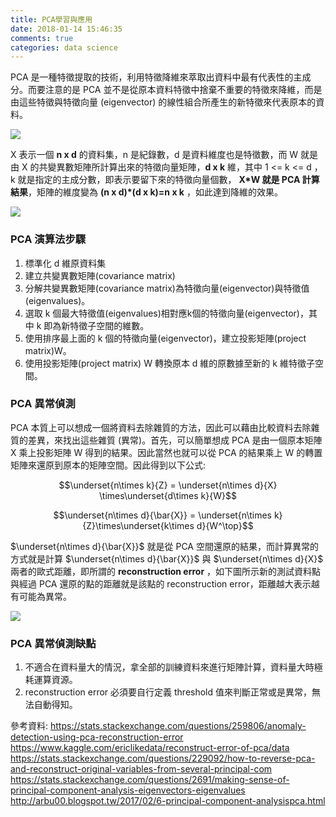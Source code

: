 ```yaml
---
title: PCA學習與應用
date: 2018-01-14 15:46:35
comments: true
categories: data science
---
```

PCA 是一種特徵提取的技術，利用特徵降維來萃取出資料中最有代表性的主成分。而要注意的是 PCA 並不是從原本資料特徵中捨棄不重要的特徵來降維，而是由這些特徵與特徵向量 (eigenvector) 的線性組合所產生的新特徵來代表原本的資料。

![](https://i.imgur.com/Ddhov6x.png)


X 表示一個 **n x d** 的資料集，n 是紀錄數，d 是資料維度也是特徵數，而 W 就是由 X 的共變異數矩陣所計算出來的特徵向量矩陣，**d x k** 維，其中 1 <= k <= d ，k 就是指定的主成分數，即表示要留下來的特徵向量個數， **X*W 就是 PCA 計算結果**，矩陣的維度變為 **(n x d)*(d x k)=n x k** ，如此達到降維的效果。

![](https://i.imgur.com/hZH712X.png)

### PCA 演算法步驟
1. 標準化 d 維原資料集
2. 建立共變異數矩陣(covariance matrix)
3. 分解共變異數矩陣(covariance matrix)為特徵向量(eigenvector)與特徵值(eigenvalues)。
4. 選取 k 個最大特徵值(eigenvalues)相對應k個的特徵向量(eigenvector)，其中 k 即為新特徵子空間的維數。
5. 使用排序最上面的 k 個的特徵向量(eigenvector)，建立投影矩陣(project matrix)W。
6. 使用投影矩陣(project matrix) W 轉換原本 d 維的原數據至新的 k 維特徵子空間。

### PCA 異常偵測
PCA 本質上可以想成一個將資料去除雜質的方法，因此可以藉由比較資料去除雜質的差異，來找出這些雜質 (異常)。首先，可以簡單想成 PCA 是由一個原本矩陣 X 乘上投影矩陣 W 得到的結果。因此當然也就可以從 PCA 的結果乘上 W 的轉置矩陣來還原到原本的矩陣空間。因此得到以下公式:

$$\underset{n\times k}{Z} = \underset{n\times d}{X} \times\underset{d\times k}{W}$$

$$\underset{n\times d}{\bar{X}} = \underset{n\times k}{Z}\times\underset{k\times d}{W^\top}$$

$\underset{n\times d}{\bar{X}}$ 就是從 PCA 空間還原的結果，而計算異常的方式就是計算 $\underset{n\times d}{\bar{X}}$ 與 $\underset{n\times d}{X}$ 兩者的歐式距離，即所謂的 **reconstruction error** ，如下圖所示新的測試資料點與經過 PCA 還原的點的距離就是該點的 reconstruction error，距離越大表示越有可能為異常。

![](https://i.stack.imgur.com/1j5X1.png=100x100)

### PCA 異常偵測缺點
1. 不適合在資料量大的情況，拿全部的訓練資料來進行矩陣計算，資料量大時極耗運算資源。
2. reconstruction error 必須要自行定義 threshold 值來判斷正常或是異常，無法自動得知。



參考資料:
https://stats.stackexchange.com/questions/259806/anomaly-detection-using-pca-reconstruction-error
https://www.kaggle.com/ericlikedata/reconstruct-error-of-pca/data
https://stats.stackexchange.com/questions/229092/how-to-reverse-pca-and-reconstruct-original-variables-from-several-principal-com
https://stats.stackexchange.com/questions/2691/making-sense-of-principal-component-analysis-eigenvectors-eigenvalues
http://arbu00.blogspot.tw/2017/02/6-principal-component-analysispca.html
